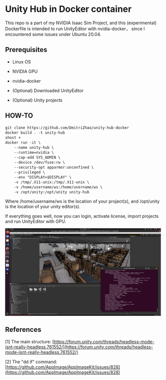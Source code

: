 # Unity Hub in Docker container

This repo is a part of my NVIDIA Isaac Sim Project, and this (experimental) Dockerfile is intended to run UnityEditor with nvidia-docker， since I encountered some issues under Ubuntu 20.04.

## Prerequisites

- Linux OS

- NVIDIA GPU

- nvidia-docker

- (Optional) Downloaded UnityEditor

- (Optional) Unity projects

## HOW-TO

    git clone https://github.com/DmitriZhao/unity-hub-docker
    docker build . -t unity-hub
    xhost +
    docker run -it \
        --name unity-hub \
        --runtime=nvidia \
        --cap-add SYS_ADMIN \
        --device /dev/fuse:rw \
        --security-opt apparmor:unconfined \
        --privileged \
        --env "DISPLAY=$DISPLAY" \
        -v /tmp/.X11-unix:/tmp/.X11-unix \
        -v /home/username/ws:/home/username/ws \
        -v /opt/unity:/opt/unity unity-hub

Where /home/username/ws is the location of your project(s), and /opt/unity is the location of your unity editor(s).

If everything goes well, now you can login, activate license, import projects and run UnityEditor with GPU.

![UnityEditor with nvidia-docker](.md/unity-in-nvidia-docker.png)

## References

[1] The main structure: [https://forum.unity.com/threads/headless-mode-isnt-really-headless.761552/](https://forum.unity.com/threads/headless-mode-isnt-really-headless.761552/)

[2] The "dd if" command: [https://github.com/AppImage/AppImageKit/issues/828](https://github.com/AppImage/AppImageKit/issues/828)
